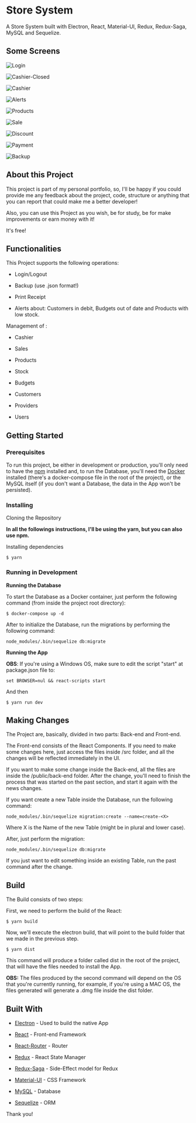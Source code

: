 # Store System

A Store System built with Electron, React, Material-UI, Redux, Redux-Saga, MySQL and Sequelize.


## Some Screens


![Login](https://github.com/steniowagner/store-system/blob/master/img/login.png)

![Cashier-Closed](https://github.com/steniowagner/store-system/blob/master/img/cashier-closed.png)

![Cashier](https://github.com/steniowagner/store-system/blob/master/img/cashier-open.png)

![Alerts](https://github.com/steniowagner/store-system/blob/master/img/alerts.png)

![Products](https://github.com/steniowagner/store-system/blob/master/img/products.png)

![Sale](https://github.com/steniowagner/store-system/blob/master/img/sale.png)

![Discount](https://github.com/steniowagner/store-system/blob/master/img/discount.png)

![Payment](https://github.com/steniowagner/store-system/blob/master/img/payment.png)

![Backup](https://github.com/steniowagner/store-system/blob/master/img/backup.png)

## About this Project


This project is part of my personal portfolio, so, I'll be happy if you could provide me any feedback about the project, code, structure or anything that you can report that could make me a better developer!




Also, you can use this Project as you wish, be for study, be for make improvements or earn money with it!



It's free!


## Functionalities


This Project supports the following operations:

- Login/Logout

- Backup (use .json format!)

- Print Receipt

- Alerts about: Customers in debit, Budgets out of date and Products with low stock.



Management of :



- Cashier

- Sales

- Products

- Stock

- Budgets

- Customers

- Providers

- Users



## Getting Started



### Prerequisites



To run this project, be either in development or production, you'll only need to have the [npm](https://www.npmjs.com/) installed and, to run the Database, you'll need the [Docker](https://www.docker.com/) installed (there's a docker-compose file in the root of the project), or the MySQL itself (if you don't want a Database, the data in the App won't be persisted).



### Installing

Cloning the Repository



**In all the followings instructions, I'll be using the yarn, but you can also use npm.**



Installing dependencies

```
$ yarn
```



### Running in Development



**Running the Database**



To start the Database as a Docker container, just perform the following command (from inside the project root directory):

```
$ docker-compose up -d
```

After to initialize the Database, run the migrations by performing the following command:



```
node_modules/.bin/sequelize db:migrate
```




**Running the App**



**OBS**: If you're using a Windows OS, make sure to edit the script "start" at package.json file to:

```
set BROWSER=nul && react-scripts start
```
And then
```
$ yarn run dev
```

## Making Changes



The Project are, basically, divided in two parts: Back-end and Front-end.



The Front-end consists of the React Components. If you need to make some changes here, just access the files inside /src folder, and all the changes will be reflected immediately in the UI.



If you want to make some change inside the Back-end, all the files are inside the /public/back-end folder. After the change, you'll need to finish the process that was started on the past section, and start it again with the news changes.



If you want create a new Table inside the Database, run the following command:



```
node_modules/.bin/sequelize migration:create --name=create-<X>
```



Where X is the Name of the new Table (might be in plural and lower case).



After, just perform the migration:



```
node_modules/.bin/sequelize db:migrate
```



If you just want to edit something inside an existing Table, run the past command after the change.



## Build



The Build consists of two steps:



First, we need to perform the build of the React:

```
$ yarn build
```



Now, we'll execute the electron build, that will point to the build folder that we made in the previous step.



```
$ yarn dist
```

This command will produce a folder called dist in the root of the project, that will have the files needed to install the App.



**OBS:** The files produced by the second command will depend on the OS that you're currently running, for example, if you're using a MAC OS, the files generated will generate a .dmg file inside the dist folder.



## Built With



* [Electron](https://electronjs.org/) - Used to build the native App

* [React](https://reactjs.org/) - Front-end Framework

* [React-Router](https://reacttraining.com/react-router/) - Router

* [Redux](https://redux.js.org/) - React State Manager

* [Redux-Saga](https://redux-saga.js.org/) - Side-Effect model for Redux

* [Material-UI](https://material-ui.com/) - CSS Framework

* [MySQL](https://www.mysql.com/) - Database

* [Sequelize](http://docs.sequelizejs.com/) - ORM





Thank you!
